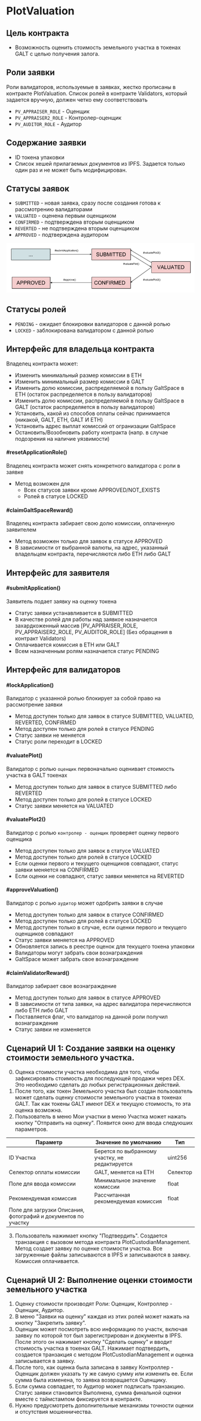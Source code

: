 # PlotValuation

## Цель контракта 

* Возможность оценить стоимость земельного участка в токенах GALT с целью получения залога.

## Роли заявки
Роли валидаторов, используемые в заявках, жестко прописаны в контракте PlotValuation.
Список ролей в контракте Validators, который задается вручную, должен четко ему соответствовать

* `PV_APPRAISER_ROLE` - Оценщик
* `PV_APPRAISER2_ROLE` - Контролер-оценщик
* `PV_AUDITOR_ROLE` - Аудитор

## Содержание заявки
* ID токена упаковки
* Список хешей прилагаемых документов из IPFS. Задается только один раз и не может быть модифицирован.

## Статусы заявок
* `SUBMITTED` - новая заявка, сразу после создания готова к рассмотрению валидаторами
* `VALUATED` - оценена первым оценщиком
* `CONFIRMED` - подтверждена вторым оценщиком
* `REVERTED` - не подтверждена вторым оценщиком
* `APPROVED` - подтверждена аудитором

![Application Status List](../../images/PlotValuation.png?raw=true "Application Status List")

## Статусы ролей
* `PENDING` - ожидает блокировки валидаторов с данной ролью
* `LOCKED` - заблокирована валидатором с данной ролью

## Интерфейс для владельца контракта
Владелец контракта может:
* Изменить минимальный размер комиссии в ETH
* Изменить минимальный размер комиссии в GALT
* Изменить долю комиссии, распределяемой в пользу GaltSpace в ETH (остаток распределяется в пользу валидаторов)
* Изменить долю комиссии, распределяемой в пользу GaltSpace в GALT (остаток распределяется в пользу валидаторов)
* Установить, какой из способов оплаты сейчас принимается (никакой, GALT, ETH, GALT И ETH)
* Установить адрес выплат комиссий от огранизации GaltSpace
* Остановить/Возобновить работу контракта (напр. в случае подозрения на наличие уязвимости)

#### #resetApplicationRole()
Владелец контракта может снять конкретного валидатора с роли в заявке

* Метод возможен для
    * Всех статусов заявки кроме APPROVED/NOT_EXISTS
    * Ролей в статусе LOCKED

#### #claimGaltSpaceReward()
Владелец контракта забирает свою долю комиссии, оплаченную заявителем

* Метод возможен только для заявок в статусе APPROVED
* В зависимости от выбранной валюты, на адрес, указанный владельцем контракта, перечисляются либо ETH либо GALT

## Интерфейс для заявителя
#### #submitApplication()
Заявитель подает заявку на оценку токена

* Статус заявки устанавливается в SUBMITTED
* В качестве ролей для работы над заявкое назначается захардкоженный массив [PV_APPRAISER_ROLE, PV_APPRAISER2_ROLE, PV_AUDITOR_ROLE] (Без обращения в контракт Validators)
* Оплачивается комиссия в ETH или GALT
* Всем назначенным ролям назначается статус PENDING

## Интерфейс для валидаторов
#### #lockApplication()
Валидатор с указанной ролью блокирует за собой право на рассмотрение заявки

* Метод доступен только для заявок в статусе SUBMITTED, VALUATED, REVERTED, CONFIRMED
* Метод доступен только для ролей в статусе PENDING
* Статус заявки не меняется
* Статус роли переходит в LOCKED

#### #valuatePlot()
Валидатор с ролью `оценщик` первоначально оценивает стоимость участка в GALT токенах

* Метод доступен только для заявок в статусе SUBMITTED либо REVERTED
* Метод доступен только для ролей в статусе LOCKED
* Статус заявки меняется на VALUATED

#### #valuatePlot2()
Валидатор с ролью `контролер - оценщик` проверяет оценку первого оценщика

* Метод доступен только для заявок в статусе VALUATED
* Метод доступен только для ролей в статусе LOCKED
* Если оценки первого и текущего оценщиков совпадают, статус заявки меняется на CONFIRMED
* Если оценки не совпадают, статус заявки меняется на REVERTED

#### #approveValuation()
Валидатор с ролью `аудитор` может одобрить заявки в случае

* Метод доступен только для заявок в статусе CONFIRMED
* Метод доступен только для ролей в статусе LOCKED
* Метод доступен только в случае, если оценки первого и текущего оценщиков совпадают
* Статус заявки меняется на APPROVED
* Обновляется запись в реестре оценок для текущего токена упаковки
* Валидаторы могут забрать свои вознаграждения
* GaltSpace может забрать свое вознаграждение

#### #claimValidatorReward()
Валидатор забирает свое вознаграждение

* Метод доступен только для заявок в статусе APPROVED
* В зависимости от типа заявки, на адрес валидатора перечисляются либо ETH либо GALT
* Поставляется флаг, что валидатор на данной роли получил вознаграждение
* Статус заявки не изменяется

## Сценарий UI 1: Создание заявки на оценку стоимости земельного участка.
0. Оценка стоимости участка необходима для того, чтобы зафиксировать стоимость для последующей продажи через DEX. Это необходимо сделать до любых регистрационных действий.
1. После того, как токен Земельного участка был создан пользователь может сделать оценку стоимости земельного участка в токенах GALT. Так как токены GALT имеют DEX и текущую стоимость, то эта оценка возможна.
2. Пользователь в меню Мои участки в меню Участка может нажать кнопку "Отправить на оценку". Появится окно для ввода следуюших параметров.

|Параметр|Значение по умолчанию|Тип|
|--------|--------|---------|
|ID Участка|Берется по выбранному участку, не редактируется|uint256|
|Селектор оплаты комиссии|GALT, меняется на ETH|Селектор|
|Поле для ввода комиссии|Минимальное значение комиссии|float|
|Рекомендуемая комиссия|Рассчитанная рекомендуемая комиссия|float|
|Поле для загрузки Описания, фотографий и документов по участку|||

3. Пользователь нажимает кнопку "Подтвердить". Создается транзакция с вызовом метода контракта PlotCustodianManagement. Метод создает заявку по оценке стоимости участка. Все загруженные файлы записываются в IPFS и записываются в заявку. Комиссия оплачивается.

## Сценарий UI 2: Выполнение оценки стоимости земельного участка
1. Оценку стоимости производят Роли: Оценщик, Контроллер - Оценщик, Аудитор.
2. В меню "Заявки на оценку" каждая из этих ролей может нажать на кнопку "Закрепить заявку".
3. Оценщик может посмотреть всю информацию по участк, включая заявку по которой тот был зарегистрирован и документы в IPFS. После этого он нажимает кнопку "Сделать оценку" и вводит стоимость участка в токенах GALT. Нажимает подтвердить, создается транзакция с методом PlotCustodianManagement и оценка записывается в заявку.
4. После того, как оценка была записана в заявку Контроллер - Оценщик должен указать ту же самую сумму или изменить ее. Если сумма была изменена, то заявка возвращается Оценщику. 
5. Если сумма совпадает, то Аудитор может подписать транзакцию. Статус заявки становится Выполнена, сумма финальной оценки вместе с таймстампом фиксируется в контракте.
6. Нужно предусмотреть дополнительные механизмы точности оценки и отсутствия мошенничества.
